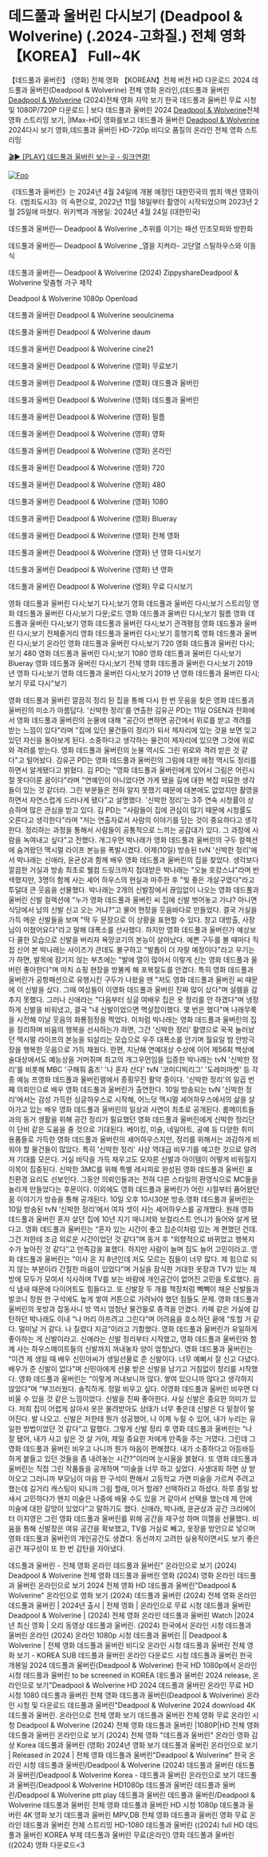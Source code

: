 # 데드풀과 울버린 다시보기 (Deadpool & Wolverine) (.2024-고화질.) 전체 영화 【KOREA】 Full~4K
【데드풀과 울버린】 (영화) 전체 영화 【KOREAN】전체 버전 HD 다운로드 2024 데드풀과 울버린(Deadpool & Wolverine) 전체 영화 온라인,(데드풀과 울버린 [Deadpool & Wolverine](https://bit.ly/Deadpool-and-Wolverine-korean) (2024)전체 영화 자막 보기 한국 데드풀과 울버린 무료 시청 및 1080P/720P 다운로드 | 보다 데드풀과 울버린 2024 [Deadpool & Wolverine](https://bit.ly/Deadpool-and-Wolverine-korean)전체 영화 스트리밍 보기, |IMax-HD| 영화를보고 데드풀과 울버린 [Deadpool & Wolverine](https://bit.ly/Deadpool-and-Wolverine-korean) 2024다시 보기 영화,데드풀과 울버린 HD-720p 비디오 품질의 온라인 전체 영화 스트리밍


[🎬▶ [PLAY] 데드풀과 울버린 보는곳 - 링크연결!](https://bit.ly/Deadpool-and-Wolverine-korean)


<a href="https://bit.ly/Deadpool-and-Wolverine-korean" rel="nofollow"><img src="https://camo.githubusercontent.com/917e6ed5c302499242165dcc02bdbce85c075fd21b35918eb9c0b771855261b8/68747470733a2f2f7374617469632e7769787374617469632e636f6d2f6d656469612f6232343966395f61646163386637306662336634356238383639313639366337376465313866337e6d76322e676966" alt="Foo" style="max-width: 100%;"></a>


《데드풀과 울버린》는 2024년 4월 24일에 개봉 예정인 대한민국의 범죄 액션 영화이다.《범죄도시3》의 속편으로, 2022년 11월 18일부터 촬영이 시작되었으며 2023년 2월 25일에 마쳤다. 위키백과 개봉일: 2024년 4월 24일 (대한민국)

데드풀과 울버린— Deadpool & Wolverine _추위를 이기는 패션 인조모피와 방한화

데드풀과 울버린— Deadpool & Wolverine _열을 지켜라- 고단열 스틸하우스와 이동식

데드풀과 울버린— Deadpool & Wolverine (2024) ZippyshareDeadpool & Wolverine 맞춤형 가구 제작

Deadpool & Wolverine 1080p Openload

데드풀과 울버린 Deadpool & Wolverine seoulcinema

데드풀과 울버린 Deadpool & Wolverine daum

데드풀과 울버린 Deadpool & Wolverine cine21

데드풀과 울버린 Deadpool & Wolverine (영화) 무료보기

데드풀과 울버린 Deadpool & Wolverine (영화) 데드풀과 울버린

데드풀과 울버린 Deadpool & Wolverine (영화) 데드풀과 울버린

데드풀과 울버린 Deadpool & Wolverine (영화) 필름

데드풀과 울버린 Deadpool & Wolverine (영화) 영화

데드풀과 울버린 Deadpool & Wolverine (영화) 온라인

데드풀과 울버린 Deadpool & Wolverine (영화) 720

데드풀과 울버린 Deadpool & Wolverine (영화) 480

데드풀과 울버린 Deadpool & Wolverine (영화) 1080

데드풀과 울버린 Deadpool & Wolverine (영화) Blueray

데드풀과 울버린 Deadpool & Wolverine (영화) 전체 영화

데드풀과 울버린 Deadpool & Wolverine (영화) 년 영화 다시보기

데드풀과 울버린 Deadpool & Wolverine (영화) 년 영화

데드풀과 울버린 Deadpool & Wolverine (영화) 무료 다시보기

영화 데드풀과 울버린 다시;보기 다시;보기 영화 데드풀과 울버린 다시;보기 스트리밍 영화 데드풀과 울버린 다시;보기 다운;로드 영화 데드풀과 울버린 다시;보기 필름 영화 데드풀과 울버린 다시;보기 영화 데드풀과 울버린 다시;보기 관객평점 영화 데드풀과 울버린 다시;보기 전체줄거리 영화 데드풀과 울버린 다시;보기 흥행기록 영화 데드풀과 울버린 다시;보기 온라인 영화 데드풀과 울버린 다시;보기 720 영화 데드풀과 울버린 다시;보기 480 영화 데드풀과 울버린 다시;보기 1080 영화 데드풀과 울버린 다시;보기 Blueray 영화 데드풀과 울버린 다시;보기 전체 영화 데드풀과 울버린 다시;보기 2019 년 영화 다시;보기 영화 데드풀과 울버린 다시;보기 2019 년 영화 데드풀과 울버린 다시;보기 무료 다시"보기

영화 데드풀과 울버린 깔끔히 정리 된 집을 통해 다시 한 번 웃음을 찾은 영화 데드풀과 울버린의 미소가 아름답다. '신박한 정리'를 연출한 김유곤 PD는 11일 OSEN과 전화에서 영화 데드풀과 울버린의 눈물에 대해 "공간이 변하면 공간에서 위로를 받고 격려를 받는 느낌이 있다"라며 "집에 있던 물건들이 정리가 되서 제자리에 있는 것을 보면 잊고 있던 자신을 돌아보게 된다. 소중하다고 생각하는 물건이 제자리에 있으면 그것에 위로와 격려를 받는다. 영화 데드풀과 울버린의 눈물 역시도 그린 위로와 격려 받은 것 같다"고 털어놨다. 김유곤 PD는 영화 데드풀과 울버린의 그림에 대한 애정 역시도 정리를 하면서 알게됐다고 밝혔다. 김 PD는 "영화 데드풀과 울버린에게 있어서 그림은 어린시절 못다이룬 꿈이다"라며 "연예인이 아니었다면 가게 됐을 길에 대한 복잡 미묘한 생각들이 있는 것 같더라. 그린 부분들은 전혀 알지 못했기 때문에 대본에도 없었지만 촬영을 하면서 자연스럽게 드러나게 됐다"고 설명했다. '신박한 정리'는 3주 연속 시청률이 상승하며 많은 관심을 받고 있다. 김 PD는 "사람들이 집에 관심이 많기 때문에 시청률도 오른다고 생각한다"라며 "저는 연출자로서 사람의 이야기를 담는 것이 중요하다고 생각한다. 정리하는 과정을 통해서 사람들이 공통적으로 느끼는 공감대가 있다. 그 과정에 사람을 녹여내고 싶다"고 전했다. 개그우먼 박나래가 영화 데드풀과 울버린의 구두 컬렉션에 숨겨왔던 맥시멀 라이프 본능을 폭발시켰다. 어제(10일) 방송된 tvN '신박한 정리'에서 박나래는 신애라, 윤균상과 함께 배우 영화 데드풀과 울버린의 집을 찾았다. 생각보다 깔끔한 거실과 방송 최초로 웰컴 드링크까지 접대받은 박나래는 "오늘 호캉스냐"라며 반색했지만, 3명이 함께 사는 셰어 하우스의 현실과 마주한 후 "빛 좋은 개살구였다"라고 투덜대 큰 웃음을 선물했다. 박나래는 2개의 신발장에서 끊임없이 나오는 영화 데드풀과 울버린 신발 컬렉션에 "누가 영화 데드풀과 울버린 씨 집에 신발 벗어놓고 가냐? 아니면 식당에서 남의 신발 신고 오는 거냐?"고 물어 현장을 웃음바다로 만들었다. 결국 거실을 가득 메운 신발들을 보며 "딱 두 문장으로 이 상황을 표현할 수 있다. 창고 대방출, 사장님이 미쳤어요다"라고 말해 대폭소를 선사했다. 하지만 영화 데드풀과 울버린가 예상보다 쿨한 모습으로 신발을 버리자 욕망코기의 본능이 살아났다. 예쁜 구두를 볼 때마다 직접 신어 본 박나래는 사이즈가 큰데도 불구하고 "발톱이 더 자랄 예정이다"라고 우기는가 하면, 발목에 잠기지 않는 부츠에는 "발에 열이 많아서 이렇게 신는 영화 데드풀과 울버린 좋아한다"며 마치 쇼핑 현장을 방불케 해 포복절도를 안겼다. 특히 영화 데드풀과 울버린가 공항패션으로 유행시킨 구두가 나왔을 땐 "저도 영화 데드풀과 울버린 씨 때문에 이 신발을 샀다. 그때 여성들이 이영화 데드풀과 울버린 진짜 많이 샀다"며 설렘을 감추지 못했다. 그러나 신애라는 "다음부터 싱글 여배우 집은 옷 정리를 안 하겠다"며 냉정하게 신발을 비워냈고, 결국 "내 신발이었으면 멱살잡이했다. 몇 번은 했다"며 나래무룩을 시전해 이날 웃음의 화룡점정을 찍었다. 이처럼 박나래는 영화 데드풀과 울버린의 집을 정리하며 비움의 행복을 선사하는가 하면, 그간 '신박한 정리' 촬영으로 꾹꾹 눌러놨던 맥시멀 라이프의 본능을 되살리는 모습으로 우주 대폭소를 안기며 월요일 밤 안방극장을 행복한 웃음으로 가득 채웠다. 한편, 지난해 연예대상 수상에 이어 제56회 백상예술대상에서도 예능상을 거머쥐며 최고의 개그우먼임을 입증한 박나래는 tvN '신박한 정리'를 비롯해 MBC '구해줘 홈즈' '나 혼자 산다' tvN '코미디빅리그' '도레미마켓' 등 각종 예능 프영화 데드풀과 울버린램에서 종횡무진 활약 중이다. '신박한 정리'의 일곱 번째 의뢰인으로 배우 영화 데드풀과 울버린가 출연한다. 10일 방송되는 tvN '신박한 정리'에서는 감성 가득한 싱글하우스로 시작해, 어느덧 맥시멀 셰어하우스에서의 삶을 살아가고 있는 배우 영화 데드풀과 울버린의 일상과 사연이 최초로 공개된다. 룸메이트들과의 동거 생활을 위해 공간 정리가 필요했던 영화 데드풀과 울버린에게 신박한 정리단이 단비 같은 도움을 줄 것으로 기대된다. 베이킹, 미술, 네일아트, 공예 등 다양한 취미 용품들로 가득한 영화 데드풀과 울버린의 셰어하우스지만, 정리를 위해서는 과감하게 비워야 할 물건들이 많았다. 특히 '신박한 정리' 사상 역대급 비우기를 예고한 것으로 알려져 기대를 모은다. 거실 바닥을 가득 채우고도 모자른 신발과 아이템이 어떻게 비워질지 이목이 집중된다. 신박한 3MC를 위해 특별 레시피로 완성된 영화 데드풀과 울버린 표 친환경 요리도 선보인다. 그동안 의뢰인들과는 전혀 다른 스타일의 환영식으로 MC들을 놀라게 만들었다는 후문이다. 이외에도 영화 데드풀과 울버린가 어린 시절부터 품어왔던 꿈 이야기가 방송을 통해 공개된다. 10일 오후 10시30분 방송.영화 데드풀과 울버린는 10일 방송된 tvN ‘신박한 정리’에서 여자 셋이 사는 셰어하우스를 공개했다. 원래 영화 데드풀과 울버린 혼자 살던 집에 10년 지기 매니저와 보컬리스트 언니가 들어와 살게 됐다고. 영화 데드풀과 울버린는 “혼자 있는 시간이 좋고 집순이처럼 있는 게 편했던 건데. 그건 저한테 조금 외로운 시간이었던 것 같다”며 동거 후 “외향적으로 바뀌었고 행복지수가 높아진 것 같다”고 만족감을 표했다. 하지만 사람이 늘며 짐도 늘어 고민이라고. 영화 데드풀과 울버린는 “이사 온 지 8년인데 저도 모르는 짐들이 너무 많다. 제 힘으로 되지 않는 부분이라 간절한 마음이 있었다”며 거실을 잠식한 거대한 옷장과 TV가 있는 제 방에 모두가 모여서 식사하며 TV를 보는 바람에 개인공간이 없어진 고민을 토로했다. 음식 냄새 때문에 다이어트도 힘들다고. 또 신발장 두 개를 책장처럼 빽빽이 채운 신발들과 발코니 정원 한 구석에도 높게 쌓여 커튼으로 가려놔야 했던 짐들도 문제. 영화 데드풀과 울버린의 옷방과 잡동사니 방 역시 엄청난 물건들로 충격을 안겼다. 카페 같은 거실에 감탄하던 박나래도 이내 “나 머리 아프려고 그린다”며 어려움을 호소하던 끝에 “토할 거 같다. 멀미날 거 같다. 나 질렸다 지금”이라고 기함했다. 영화 데드풀과 울버린가 유일하게 좋아하는 게 신발이라고. 신애라는 신발 정리부터 시작했고, 영화 데드풀과 울버린와 함께 사는 하우스메이트들의 신발까지 꺼내놓자 양이 엄청났다. 영화 데드풀과 울버린는 “이건 제 생일 때 배우 신민아씨가 생일선물로 준 신발이다. 너무 예뻐서 잘 신고 다녔다. 배우가 준 신발이 없다”며 신민아에게 선물 받은 신발을 남기고 거침없이 정리를 시작했다. 영화 데드풀과 울버린는 “이렇게 꺼내보니까 많다. 쌓여 있으니까 많다고 생각하지 않았다”며 “부끄러웠다. 솔직하게. 정말 비우고 싶다. 이영화 데드풀과 울버린 비우면 다 비울 수 있을 것 같은 느낌이었다. 신발을 진짜 좋아한다. 사실 신발은 중요한 의미가 있다. 저희 집이 어렵게 살아서 옷은 물려받아도 상태가 너무 좋은데 신발은 다 밑창이 떨어진다. 발 나오고. 신발은 저한테 뭔가 성공했어, 나 이제 누릴 수 있어, 내가 누리는 유일한 방법이었던 것 같다”고 말했다. 그렇게 신발 정리 후 영화 데드풀과 울버린는 “나 잘 됐어, 내가 사고 싶은 것 살 거야, 제일 중요한 저에게 만족을 주는 거였다. 그린데 그영화 데드풀과 울버린 비우고 나니까 뭔가 마음이 편해졌다. 내가 소중하다고 아등바등하게 붙들고 있던 것들을 좀 내려놓는 시간?”이라며 눈시울을 붉혔다. 또 영화 데드풀과 울버린는 직접 그린 작품들을 공개하며 “미술을 너무 하고 싶었다. 사생대회 하면 상 받아오고 그러니까 부모님이 마음 한 구석이 짠해서 고등학교 가면 미술을 가르쳐 주려고 했는데 길거리 캐스팅이 되니까 그림 할래, 이거 할래? 선택하라고 하셨다. 하루 종일 밤새서 고민하다가 왠지 미술은 나중에 배울 수도 있을 거 같아서 선택을 했는데 제 안에 미술에 대한 갈망이 있었다”고 말하기도 했다. 신애라, 박나래, 윤균상과 공간 크리에이터 이지영은 그린 영화 데드풀과 울버린를 위해 공간을 재구성 하며 이젤을 선물했다. 비움을 통해 신발장은 여유 공간을 확보했고, TV를 거실로 빼고, 옷장을 방안으로 넣으며 영화 데드풀과 울버린의 개인공간도 생겼다. 동선까지 고려한 실용적이면서도 보기 좋은 공간 재구성이 또 한 번 감탄을 자아냈다.

데드풀과 울버린 - 전체 영화 온라인 데드풀과 울버린" 온라인으로 보기 (2024) Deadpool & Wolverine 전체 영화 데드풀과 울버린 영화 (2024) 영화 온라인 데드풀과 울버린 온라인으로 보기 2024 전체 영화 HD 데드풀과 울버린"Deadpool & Wolverine" 온라인으로 영화 보기 (2024) 데드풀과 울버린 (2024) 전체 영화 온라인 데드풀과 울버린 | 2024년 출시 | 전체 영화 | 온라인으로 무료 시청 데드풀과 울버린 Deadpool & Wolverine | (2024) 전체 영화 온라인 데드풀과 울버린 Watch |2024년 최신 영화 | 오리 동영상 데드풀과 울버린. (2024) 한국에서 온라인 시청 데드풀과 울버린 온라인 (2024) 온라인 1080p 시청 데드풀과 울버린 || Deadpool & Wolverine | 전체 영화 데드풀과 울버린 비디오 온라인 시청 데드풀과 울버린 전체 영화 보기 - KOREA SUB 데드풀과 울버린 온라인 다운로드 시청 데드풀과 울버린 한국 개봉일 2024 데드풀과 울버린(Deadpool & Wolverine) 한국 HD 1080p에서 온라인 시청 데드풀과 울버린 to be screened in KOREA 데드풀과 울버린 2024 release, 온라인으로 보기"Deadpool & Wolverine HD 2024 데드풀과 울버린 온라인 무료 HD 시청 1080 데드풀과 울버린 전체 영화 데드풀과 울버린(Deadpool & Wolverine) 온라인 시청 및 다운로드 데드풀과 울버린"Deadpool & Wolverine 2024 download 4K 데드풀과 울버린. 온라인으로 전체 영화 보기 데드풀과 울버린 전체 영화 무료 온라인 시청 Deadpool & Wolverine (2024) 전체 영화 데드풀과 울버린 |1080P|HD 전체 영화 데드풀과 울버린 온라인으로 보기 (2024) 전체 영화 "데드풀과 울버린" 온라인 영화 감상 Korea 데드풀과 울버린 (영화) 2024년 영화 보기 데드풀과 울버린 온라인으로 보기 | Released in 2024 | 전체 영화 데드풀과 울버린"Deadpool & Wolverine" 한국 온라인 시청 데드풀과 울버린/Deadpool & Wolverine (2024) 데드풀과 울버린 데드풀과 울버린/Deadpool & Wolverine Korea - 데드풀과 울버린 온라인으로 보기 데드풀과 울버린/Deadpool & Wolverine HD1080p 데드풀과 울버린 데드풀과 울버린/Deadpool & Wolverine ptt play 데드풀과 울버린 데드풀과 울버린/Deadpool & Wolverine 데드풀과 울버린 전체 영화 데드풀과 울버린 HD 시청 1080p 데드풀과 울버린 4K 영화 보기 데드풀과 울버린 MPV,DB 전체 영화 데드풀과 울버린 영화 무료 온라인 데드풀과 울버린 전체 스트리밍 HD-1080 데드풀과 울버린 ((2024) full HD 데드풀과 울버린 KOREA 부제 데드풀과 울버린 무료(온라인) 영화 데드풀과 울버린 ((2024) 영화 다운로드<3
